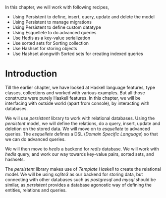 In this chapter, we will work with following recipes,

* Using Persistent to define, insert, query, update and delete the model
* Using Persistent to manage migrations
* Using Persistent to define custom datatype
* Using Esquellete to do advanced queries
* Use Hedis as a key-value serialization
* Use sorted sets for Sorting collection 
* Use Hashset for storing objects
* Use Hashset alongwith Sorted sets for creating indexed queries

Introduction
===============

Till the earlier chapter, we have looked at Haskell language features, type classes, collections and worked with various examples. But all those constructs were purely Haskell features. In this chapter, we will be interfacing with outside world (apart from console), by interacting with databases.

We will use *persistent* library to work with relational databases. Using the *persistent* model, we will define the relations, do a query, insert, update and deletion on the stored data. We will move on to *esquellete* to advanced queries. The *esquellete* defines a DSL (*Domain Specific Language*) so that we can do advanced queries.

We will then move to *hedis* a backend for *redis* database. We will work with *hedis* query, and work our way towards key-value pairs, sorted sets, and hashsets.

The *persistent* library makes use of *Template Haskell* to create the relational model. We will be using *sqlite3* as our backend for storing data, but connecting with other databases such as *postgresql* and *mysql* should be similar, as *persistent* provides a database agonostic way of defining the entities, relations and queries. 


